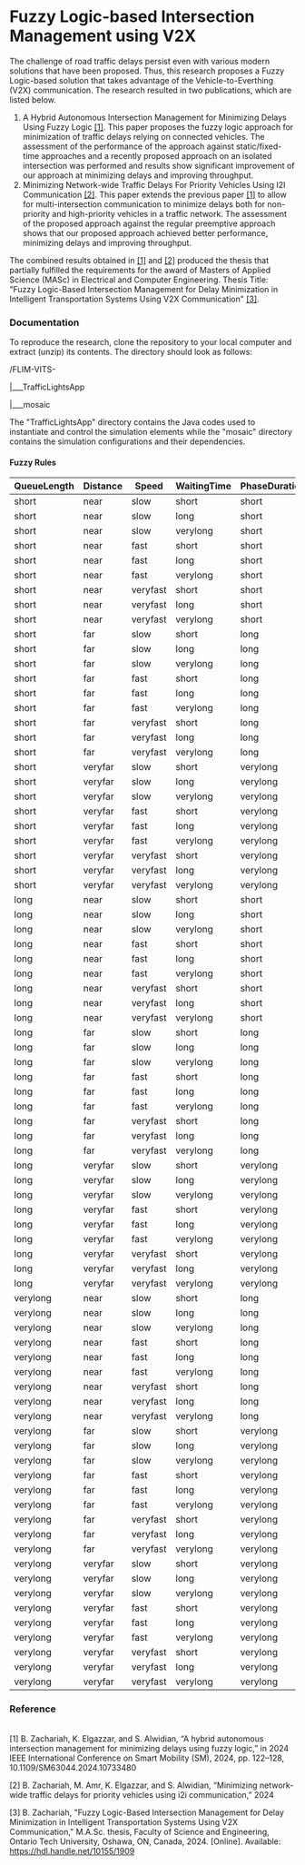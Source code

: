 # Fuzzy Logic-based Intersection Management using V2X 
The challenge of road traffic delays persist even with various modern solutions that have been proposed. Thus, this research proposes a Fuzzy Logic-based solution that takes advantage of the Vehicle-to-Everthing (V2X) communication. The research resulted in two publications, which are listed below.
<ol>
  <li>
    A Hybrid Autonomous Intersection Management for Minimizing Delays Using Fuzzy Logic 
    <a href="#ref1">[1]</a>. 
    This paper proposes the fuzzy logic approach for minimization of traffic delays relying on connected vehicles. The assessment of the performance of the approach against static/fixed-time approaches and a recently proposed approach on an isolated intersection was performed and results show significant improvement of our approach at minimizing delays and improving throughput.
  </li>

  <li>
    Minimizing Network-wide Traffic Delays For Priority Vehicles Using I2I Communication <a href="ref2">[2]</a>. 
    This paper extends the previous paper <a href="#ref1">[1]</a> to allow for multi-intersection communication to minimize delays both for non-priority and high-priority vehicles in a traffic network. The assessment of the proposed approach against the regular preemptive approach shows that our proposed approach achieved better performance, minimizing delays and improving throughput.
  </li>
</ol>

The combined results obtained in <a href="ref1">[1]</a> and <a href="ref2">[2]</a> produced the thesis that partially fulfilled the requirements for the award of Masters of Applied Science (MASc) in Electrical and Computer Engineering. Thesis Title: "Fuzzy Logic-Based Intersection Management for Delay Minimization in Intelligent Transportation Systems Using V2X Communication" <a href="ref3">[3]</a>.

### Documentation
To reproduce the research, clone the repository to your local computer and extract (unzip) its contents.
The directory should look as follows:

/FLIM-VITS-

|___TrafficLightsApp

|___mosaic

The "TrafficLightsApp" directory contains the Java codes used to instantiate and control the simulation elements while the "mosaic" directory contains the simulation configurations and their dependencies.
#### Fuzzy Rules
| QueueLength | Distance | Speed     | WaitingTime | PhaseDuration |
|-------------|----------|-----------|-------------|----------------|
| short       | near     | slow      | short       | short          |
| short       | near     | slow      | long        | short          |
| short       | near     | slow      | verylong    | short          |
| short       | near     | fast      | short       | short          |
| short       | near     | fast      | long        | short          |
| short       | near     | fast      | verylong    | short          |
| short       | near     | veryfast  | short       | short          |
| short       | near     | veryfast  | long        | short          |
| short       | near     | veryfast  | verylong    | short          |
| short       | far      | slow      | short       | long           |
| short       | far      | slow      | long        | long           |
| short       | far      | slow      | verylong    | long           |
| short       | far      | fast      | short       | long           |
| short       | far      | fast      | long        | long           |
| short       | far      | fast      | verylong    | long           |
| short       | far      | veryfast  | short       | long           |
| short       | far      | veryfast  | long        | long           |
| short       | far      | veryfast  | verylong    | long           |
| short       | veryfar  | slow      | short       | verylong       |
| short       | veryfar  | slow      | long        | verylong       |
| short       | veryfar  | slow      | verylong    | verylong       |
| short       | veryfar  | fast      | short       | verylong       |
| short       | veryfar  | fast      | long        | verylong       |
| short       | veryfar  | fast      | verylong    | verylong       |
| short       | veryfar  | veryfast  | short       | verylong       |
| short       | veryfar  | veryfast  | long        | verylong       |
| short       | veryfar  | veryfast  | verylong    | verylong       |
| long        | near     | slow      | short       | short          |
| long        | near     | slow      | long        | short          |
| long        | near     | slow      | verylong    | short          |
| long        | near     | fast      | short       | short          |
| long        | near     | fast      | long        | short          |
| long        | near     | fast      | verylong    | short          |
| long        | near     | veryfast  | short       | short          |
| long        | near     | veryfast  | long        | short          |
| long        | near     | veryfast  | verylong    | short          |
| long        | far      | slow      | short       | long           |
| long        | far      | slow      | long        | long           |
| long        | far      | slow      | verylong    | long           |
| long        | far      | fast      | short       | long           |
| long        | far      | fast      | long        | long           |
| long        | far      | fast      | verylong    | long           |
| long        | far      | veryfast  | short       | long           |
| long        | far      | veryfast  | long        | long           |
| long        | far      | veryfast  | verylong    | long           |
| long        | veryfar  | slow      | short       | verylong       |
| long        | veryfar  | slow      | long        | verylong       |
| long        | veryfar  | slow      | verylong    | verylong       |
| long        | veryfar  | fast      | short       | verylong       |
| long        | veryfar  | fast      | long        | verylong       |
| long        | veryfar  | fast      | verylong    | verylong       |
| long        | veryfar  | veryfast  | short       | verylong       |
| long        | veryfar  | veryfast  | long        | verylong       |
| long        | veryfar  | veryfast  | verylong    | verylong       |
| verylong    | near     | slow      | short       | long           |
| verylong    | near     | slow      | long        | long           |
| verylong    | near     | slow      | verylong    | long           |
| verylong    | near     | fast      | short       | long           |
| verylong    | near     | fast      | long        | long           |
| verylong    | near     | fast      | verylong    | long           |
| verylong    | near     | veryfast  | short       | long           |
| verylong    | near     | veryfast  | long        | long           |
| verylong    | near     | veryfast  | verylong    | long           |
| verylong    | far      | slow      | short       | verylong       |
| verylong    | far      | slow      | long        | verylong       |
| verylong    | far      | slow      | verylong    | verylong       |
| verylong    | far      | fast      | short       | verylong       |
| verylong    | far      | fast      | long        | verylong       |
| verylong    | far      | fast      | verylong    | verylong       |
| verylong    | far      | veryfast  | short       | verylong       |
| verylong    | far      | veryfast  | long        | verylong       |
| verylong    | far      | veryfast  | verylong    | verylong       |
| verylong    | veryfar  | slow      | short       | verylong       |
| verylong    | veryfar  | slow      | long        | verylong       |
| verylong    | veryfar  | slow      | verylong    | verylong       |
| verylong    | veryfar  | fast      | short       | verylong       |
| verylong    | veryfar  | fast      | long        | verylong       |
| verylong    | veryfar  | fast      | verylong    | verylong       |
| verylong    | veryfar  | veryfast  | short       | verylong       |
| verylong    | veryfar  | veryfast  | long        | verylong       |
| verylong    | veryfar  | veryfast  | verylong    | verylong       |

### Reference
<a id="ref1"></a>  
[1] B. Zachariah, K. Elgazzar, and S. Alwidian, “A hybrid autonomous intersection management for minimizing delays using fuzzy logic,” in 2024 IEEE International Conference on Smart Mobility (SM), 2024, pp. 122–128, 10.1109/SM63044.2024.10733480

<a  id="ref2"></a>
[2] B. Zachariah, M. Amr, K. Elgazzar, and S. Alwidian, “Minimizing network-wide traffic delays for priority vehicles using i2i communication,” 2024

<a id="ref3"></a>
[3] B. Zachariah, "Fuzzy Logic-Based Intersection Management for Delay Minimization in Intelligent Transportation Systems Using V2X Communication," M.A.Sc. thesis, Faculty of Science and Engineering, Ontario Tech University, Oshawa, ON, Canada, 2024. [Online]. Available: https://hdl.handle.net/10155/1909


